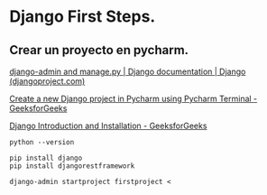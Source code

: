 # Django First Steps.



## Crear un proyecto en pycharm.

[django-admin and manage.py | Django documentation | Django (djangoproject.com)](https://docs.djangoproject.com/en/4.0/ref/django-admin/#startproject)

[Create a new Django project in Pycharm using Pycharm Terminal - GeeksforGeeks](https://www.geeksforgeeks.org/create-a-new-django-project-in-pycharm-using-pycharm-terminal/)

[Django Introduction and Installation - GeeksforGeeks](https://www.geeksforgeeks.org/django-introduction-and-installation/?ref=lbp)



``python --version``



```shell
pip install django
pip install djangorestframework
```



```shell
django-admin startproject firstproject <
```





